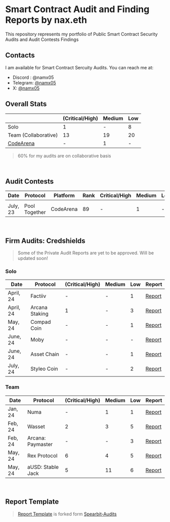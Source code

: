 # Smart Contract Audit and Finding Reports by nax.eth

This repository represents my portfolio of Public Smart Contract Security Audits and Audit Contests Findings
<br>

## Contacts

I am available for Smart Contract Sercuity Audits. You can reach me at:

- Discord : @namx05
- Telegram: [@namx05](https://t.me/namx05)
- X: [@namx05](https://twitter.com/namx05)

## Overall Stats

|                                            | (Critical/High) | Medium | Low |
| ------------------------------------------ | --------------- | ------ | --- |
| Solo                                       | 1               | -      | 8   |
| Team (Collaborative)                       | 13              | 19     | 20  |
| [CodeArena](https://code4rena.com/@namx05) | -               | 1      | -   |

> 60% for my audits are on collaborative basis

<!-- | [Sherlock](https://sherlock.xyz/)          |         |          |      |        |     |
| [CodeHawks](https://www.codehawks.com/)    |         |          |      |        |     |
-->
<br>

## Audit Contests

| Date     | Protocol      | Platform  | Rank | Critical/High | Medium | Low | Report                            |
| -------- | ------------- | --------- | ---- | ------------- | ------ | --- | --------------------------------- |
|          |               |           |      |               |        |     |                                   |
| July, 23 | Pool Together | CodeArena | 89   | -             | 1      | -   | [Report](solo/C4/PoolTogether.md) |

<br>

## Firm Audits: Credshields

> Some of the Private Audit Reports are yet to be approved. Will be updated soon!

### Solo

<!-- |           |                |                     |          |      |        |     | [Report]()                                                                                                        | -->

| Date      | Protocol       | (Critical/High) | Medium | Low | Report                                                                                                            |
| --------- | -------------- | --------------- | ------ | --- | ----------------------------------------------------------------------------------------------------------------- |
| April, 24 | Factiiv        | -               | -      | 1   | [Report](https://github.com/Credshields/audit-reports/blob/master/Factiiv_Token_Final_Audit_Report.pdf)           |
| April, 24 | Arcana Staking | 1               | -      | 3   | [Report](https://github.com/Credshields/audit-reports/blob/master/Arcana_Staking_Contract_Final_Audit_Report.pdf) |
| May, 24   | Compad Coin    | -               | -      | 1   | [Report](https://github.com/Credshields/audit-reports/blob/master/Compad_Coin_Final_Audit_Report.pdf)             |
| June, 24  | Moby           | -               | -      | -   | [Report](https://github.com/Credshields/audit-reports/blob/master/Moby_Smart_Contract_Final_Report.pdf)           |
| June, 24  | Asset Chain    | -               | -      | 1   | [Report](https://github.com/Credshields/audit-reports/blob/master/Asset_Chain_Final_Audit_Report.pdf)             |
| July, 24  | Styleo Coin    | -               | -      | 2   | [Report](https://github.com/Credshields/audit-reports/blob/master/Styleo%20Coin%20Final%20Audit%20Report.pdf)     |

### Team

<!-- |           |                |                     |          |      |        |     | [Report]()                                                                                                        | -->

| Date    | Protocol          | (Critical/High) | Medium | Low | Report                                                                                                 |
| ------- | ----------------- | --------------- | ------ | --- | ------------------------------------------------------------------------------------------------------ |
| Jan, 24 | Numa              | -               | 1      | 1   | [Report](https://github.com/Credshields/audit-reports/blob/master/Numa_Final_Audit_Report.pdf)         |
| Feb, 24 | Wasset            | 2               | 3      | 5   | [Report](https://github.com/Credshields/audit-reports/blob/master/Wasset_Final_Audit_Report.pdf)       |
| Feb, 24 | Arcana: Paymaster | -               | -      | 3   | [Report](https://github.com/Credshields/audit-reports/blob/master/Arcana_PayMaster_Final_Report.pdf)   |
| May, 24 | Rex Protocol      | 6               | 4      | 5   | [Report](https://github.com/Credshields/audit-reports/blob/master/Rex_Exchange_Final_Audit_Report.pdf) |
| May, 24 | aUSD: Stable Jack | 5               | 11     | 6   | [Report](https://github.com/Credshields/audit-reports/blob/master/aUSD_SC_Final_Audit_Report.pdf)      |

<br>

## Report Template

> [Report Template](Report_Template.md) is forked form [Spearbit-Audits](https://github.com/spearbit-audits/report-template/blob/main/report.md)

<br>
